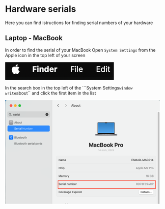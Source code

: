 # Hardware serials

Here you can find istructions for finding serial numbers of your hardware

## Laptop - MacBook

In order to find the serial of your MacBook Open ``System Settings`` from the Apple icon in the top left of your screen

![apple](./images/apple.png)

In the search box in the top left of the ```System Settings`` window write ``about`` and click the first item in the list

![apple](./images/apple_serial.png)
